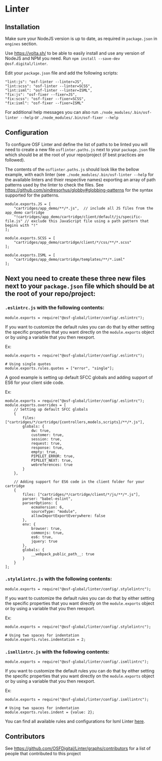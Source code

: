 # Linter

## Installation
Make sure your NodeJS version is up to date, as required in `package.json` in `engines` section.

Use https://volta.sh/ to be able to easily install and use any version of NodeJS and NPM you need.
Run `npm install --save-dev @osf.digital/linter`.

Edit your `package.json` file and add the following scripts:

```
"lint:js": "osf-linter --linter=JS",
"lint:scss": "osf-linter --linter=SCSS",
"lint:isml": "osf-linter --linter=ISML",
"fix:js": "osf-fixer --fixer=JS",
"fix:scss": "osf-fixer --fixer=SCSS",
"fix:isml": "osf-fixer --fixer=ISML"
```

For additional help messages you can also run `./node_modules/.bin/osf-linter --help` or `./node_modules/.bin/osf-fixer --help`

## Configuration
To configure OSF Linter and define the list of paths to be linted you will need to create a new file `osflinter.paths.js` next to your `package.json` file which should be at the root of your repo/project (if best practices are followed).

The contents of the `osflinter.paths.js` should look like the bellow example, with each linter (see `./node_modules/.bin/osf-linter --help` for the available linters and thieir respective names) exporting an array of path patterns used by the linter to check the files. See https://github.com/sindresorhus/globby#globbing-patterns for the syntax supported for the patterns.

```
module.exports.JS = [
    "cartridges/app_demo/**/*.js",  // include all JS files from the app_demo cartridge
    "!cartridges/app_demo/cartridge/client/default/js/specific-file.js" // exclude this JavaScript file using a path pattern that begins with "!"
];

module.exports.SCSS = [
    "cartridges/app_demo/cartridge/client/*/css/**/*.scss"
];

module.exports.ISML = [
    "cartridges/app_demo/cartridge/templates/**/*.isml"
];
```


## Next you need to create these three new files next to your `package.json` file which should be at the root of your repo/project:

### `.eslintrc.js` with the following contents:

```
module.exports = require("@osf-global/linter/config/.eslintrc");
```

If you want to customize the default rules you can do that by either setting the specific properties that you want directly on the `module.exports` object or by using a variable that you then reexport.

Ex:
```
module.exports = require("@osf-global/linter/config/.eslintrc");

# Using single quotes
module.exports.rules.quotes = ["error", "single"];
```

A good example is setting up default SFCC globals and adding support of ES6 for your client side code.

Ex:
```
module.exports = require("@osf-global/linter/config/.eslintrc");
module.exports.overrides = [
    // Setting up default SFCC globals
    {
        files: ["cartridges/*/cartridge/{controllers,models,scripts}/**/*.js"],
        globals: {
            dw: true,
            customer: true,
            session: true,
            request: true,
            response: true,
            empty: true,
            PIPELET_ERROR: true,
            PIPELET_NEXT: true,
            webreferences: true
        }
    },

    // Adding support for ES6 code in the client folder for your cartridge
    {
        files: ["cartridges/*/cartridge/client/*/js/**/*.js"],
        parser: "babel-eslint",
        parserOptions: {
            ecmaVersion: 6,
            sourceType: "module",
            allowImportExportEverywhere: false
        },
        env: {
            browser: true,
            commonjs: true,
            es6: true,
            jquery: true
        },
        globals: {
            __webpack_public_path__: true
        }
    }
];
```


### `.stylelintrc.js` with the following contents:

```
module.exports = require("@osf-global/linter/config/.stylelintrc");
```

If you want to customize the default rules you can do that by either setting the specific properties that you want directly on the `module.exports` object or by using a variable that you then reexport.

Ex:
```
module.exports = require("@osf-global/linter/config/.stylelintrc");

# Using two spaces for indentation
module.exports.rules.indentation = 2;
```

### `.ismllintrc.js` with the following contents:

```
module.exports = require("@osf-global/linter/config/.ismllintrc");
```

If you want to customize the default rules you can do that by either setting the specific properties that you want directly on the `module.exports` object or by using a variable that you then reexport.

Ex:
```
module.exports = require("@osf-global/linter/config/.ismllintrc");

# Using two spaces for indentation
module.exports.rules.indent = {value: 2};
```

You can find all available rules and configurations for Isml Linter [here][url-isml-linter].

## Contributors
See https://github.com/OSFDigital/Linter/graphs/contributors for a list of people that contributed to this project

[url-isml-linter]:  <https://www.npmjs.com/package/isml-linter>
